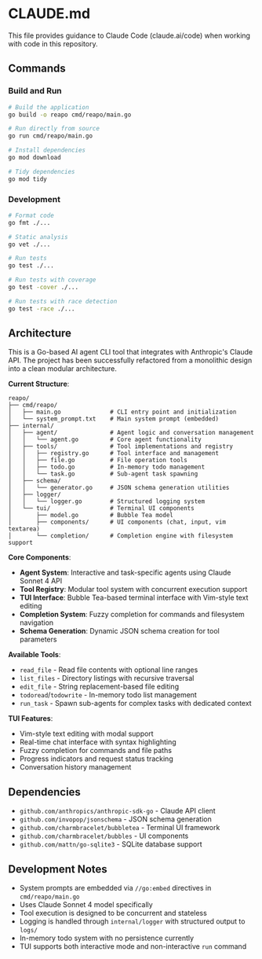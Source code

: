 # CLAUDE.md

This file provides guidance to Claude Code (claude.ai/code) when working with code in this repository.

## Commands

### Build and Run
```bash
# Build the application
go build -o reapo cmd/reapo/main.go

# Run directly from source
go run cmd/reapo/main.go

# Install dependencies
go mod download

# Tidy dependencies
go mod tidy
```

### Development
```bash
# Format code
go fmt ./...

# Static analysis
go vet ./...

# Run tests
go test ./...

# Run tests with coverage
go test -cover ./...

# Run tests with race detection
go test -race ./...
```

## Architecture

This is a Go-based AI agent CLI tool that integrates with Anthropic's Claude API. The project has been successfully refactored from a monolithic design into a clean modular architecture.

**Current Structure**:
```
reapo/
├── cmd/reapo/
│   ├── main.go              # CLI entry point and initialization
│   └── system_prompt.txt    # Main system prompt (embedded)
├── internal/
│   ├── agent/               # Agent logic and conversation management
│   │   └── agent.go         # Core agent functionality
│   ├── tools/               # Tool implementations and registry
│   │   ├── registry.go      # Tool interface and management
│   │   ├── file.go          # File operation tools
│   │   ├── todo.go          # In-memory todo management
│   │   └── task.go          # Sub-agent task spawning
│   ├── schema/              
│   │   └── generator.go     # JSON schema generation utilities
│   ├── logger/
│   │   └── logger.go        # Structured logging system
│   └── tui/                 # Terminal UI components
│       ├── model.go         # Bubble Tea model
│       ├── components/      # UI components (chat, input, vim textarea)
│       └── completion/      # Completion engine with filesystem support
```

**Core Components**:
- **Agent System**: Interactive and task-specific agents using Claude Sonnet 4 API
- **Tool Registry**: Modular tool system with concurrent execution support
- **TUI Interface**: Bubble Tea-based terminal interface with Vim-style text editing
- **Completion System**: Fuzzy completion for commands and filesystem navigation
- **Schema Generation**: Dynamic JSON schema creation for tool parameters

**Available Tools**:
- `read_file` - Read file contents with optional line ranges
- `list_files` - Directory listings with recursive traversal
- `edit_file` - String replacement-based file editing
- `todoread`/`todowrite` - In-memory todo list management
- `run_task` - Spawn sub-agents for complex tasks with dedicated context

**TUI Features**:
- Vim-style text editing with modal support
- Real-time chat interface with syntax highlighting
- Fuzzy completion for commands and file paths
- Progress indicators and request status tracking
- Conversation history management

## Dependencies

- `github.com/anthropics/anthropic-sdk-go` - Claude API client
- `github.com/invopop/jsonschema` - JSON schema generation
- `github.com/charmbracelet/bubbletea` - Terminal UI framework
- `github.com/charmbracelet/bubbles` - UI components
- `github.com/mattn/go-sqlite3` - SQLite database support

## Development Notes

- System prompts are embedded via `//go:embed` directives in `cmd/reapo/main.go`
- Uses Claude Sonnet 4 model specifically
- Tool execution is designed to be concurrent and stateless
- Logging is handled through `internal/logger` with structured output to `logs/`
- In-memory todo system with no persistence currently
- TUI supports both interactive mode and non-interactive `run` command